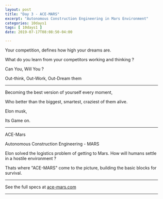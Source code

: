 ```yaml
---
layout: post
title: "Day 3 - ACE-MARS"
excerpt: "Autonomous Construction Engineering in Mars Environment"
categories: 10days1
tags: [ 10days1 ]
date: 2019-07-17T08:08:50-04:00

---
```


Your competition, defines how high your dreams are.

What do you learn from your competitors working and thinking ?

Can You, Will You ?

Out-think, Out-Work, Out-Dream them

-------

Becoming the best version of yourself every moment,

Who better than the biggest, smartest, craziest of them alive.

Elon musk,

Its Game on.

-----

ACE-Mars

Autonomous Construction Engineering - MARS

Elon solved the logistics problem of getting to Mars. How will humans settle in a hostile environment ?

Thats where "ACE-MARS" come to the picture, building the basic blocks for survival.

----

See the full specs at [ace-mars.com](https://ace-mars.com)

---
